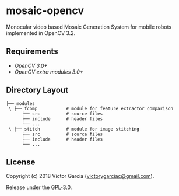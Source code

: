 # mosaic-opencv
Monocular video based Mosaic Generation System for mobile robots implemented in OpenCV 3.2.

## Requirements
- *OpenCV 3.0+*
- *OpenCV extra modules 3.0+*

## Directory Layout

    ├── modules
     \ ├── fcomp           # module for feature extractor comparison
          ├── src          # source files
          ├── include      # header files
          └── ...          
     \ ├── stitch          # module for image stitching
          ├── src          # source files
          ├── include      # header files
          └── ...

## License

Copyright (c) 2018 Victor Garcia (<victorygarciac@gmail.com>).

Release under the [GPL-3.0](LICENSE).
